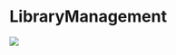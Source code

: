 <h1>LibraryManagement</h1>
<img src="https://github.com/mohammadtahaafzalinia/python-library-management/assets/171555509/451dc6e6-2f81-4bc0-8958-3d60dd1adce4">
